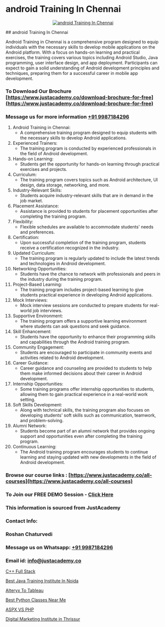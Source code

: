 # android Training In Chennai

<p align="center">
  <a href="https://justacademy.co/course-detail/android-app-development">
    <img src="https://justacademy.co/storage2/course_image/1676635923_course_image.webp" alt="android Training In Chennai">
  </a>
</p>
## android Training In Chennai

Android Training in Chennai is a comprehensive program designed to equip individuals with the necessary skills to develop mobile applications on the Android platform. With a focus on hands-on learning and practical exercises, the training covers various topics including Android Studio, Java programming, user interface design, and app deployment. Participants can expect to gain a solid understanding of Android development principles and techniques, preparing them for a successful career in mobile app development.
### To Download Our Brochure [https://www.justacademy.co/download-brochure-for-free](https://www.justacademy.co/download-brochure-for-free)
### Message us for more information [+91 9987184296](https://api.whatsapp.com/send?phone=919987184296)
1) Android Training in Chennai:
    - A comprehensive training program designed to equip students with the necessary skills to develop Android applications.
2) Experienced Trainers:
    - The training program is conducted by experienced professionals in the field of Android development.
3) Hands-on Learning:
    - Students get the opportunity for hands-on learning through practical exercises and projects.
4) Curriculum:
    - The training program covers topics such as Android architecture, UI design, data storage, networking, and more.
5) Industry-Relevant Skills:
    - Students acquire industry-relevant skills that are in demand in the job market.
6) Placement Assistance:
    - Assistance is provided to students for placement opportunities after completing the training program.
7) Flexibility:
    - Flexible schedules are available to accommodate students' needs and preferences.
8) Certification:
    - Upon successful completion of the training program, students receive a certification recognized in the industry.
9) Updated Curriculum:
    - The training program is regularly updated to include the latest trends and technologies in Android development.
10) Networking Opportunities:
    - Students have the chance to network with professionals and peers in the industry during the training program.
11) Project-Based Learning:
    - The training program includes project-based learning to give students practical experience in developing Android applications.
12) Mock Interviews:
    - Mock interview sessions are conducted to prepare students for real-world job interviews.
13) Supportive Environment:
    - The training program offers a supportive learning environment where students can ask questions and seek guidance.
14) Skill Enhancement:
    - Students have the opportunity to enhance their programming skills and capabilities through the Android training program.
15) Community Engagement:
    - Students are encouraged to participate in community events and activities related to Android development.
16) Career Guidance:
    - Career guidance and counseling are provided to students to help them make informed decisions about their career in Android development.
17) Internship Opportunities:
    - Some training programs offer internship opportunities to students, allowing them to gain practical experience in a real-world work setting.
18) Soft Skills Development:
    - Along with technical skills, the training program also focuses on developing students' soft skills such as communication, teamwork, and problem-solving.
19) Alumni Network:
    - Students become part of an alumni network that provides ongoing support and opportunities even after completing the training program.
20) Continuous Learning:
    - The Android training program encourages students to continue learning and staying updated with new developments in the field of Android development.

### Browse our course links : [https://www.justacademy.co/all-courses](https://www.justacademy.co/all-courses) 
### To Join our FREE DEMO Session - [Click Here](https://www.justacademy.co/register-for-course-demo)


### This information is sourced from JustAcademy
### Contact Info:
### Roshan Chaturvedi
### Message us on Whatsapp: [+91 9987184296](https://api.whatsapp.com/send?phone=919987184296)
### Email id: [info@justacademy.co](mailto:info@justacademy.co)
                
[C++ Full Stack](https://www.linkedin.com/pulse/c-full-stack-justacademy-bay-area-drbrc/)

[Best Java Training Institute In Noida](https://www.linkedin.com/pulse/best-training-institute-java-noida-justacademy-manchester-fsr7f?trackingId=P%2BSPZiA34Cqr9Ju66am4aw%3D%3D&lipi=urn%3Ali%3Apage%3Ad_flagship3_company_admin%3BonfNNyQQRXKvud4lFfnrRQ%3D%3D)

[Alteryx To Tableau](https://medium.com/@ranepooja/alteryx-to-tableau-67f876b5cbe9)

[Best Python Classes Near Me](https://medium.com/@negishivu99/best-python-classes-near-me-65f4bf8a2460)

[ASPX VS PHP](https://justacademyin.github.io/justacademy/aspx-vs-php)

[Digital Marketing Institute in Thrissur](https://justacademyin.github.io/justacademy/digital-marketing-institute-in-thrissur)

